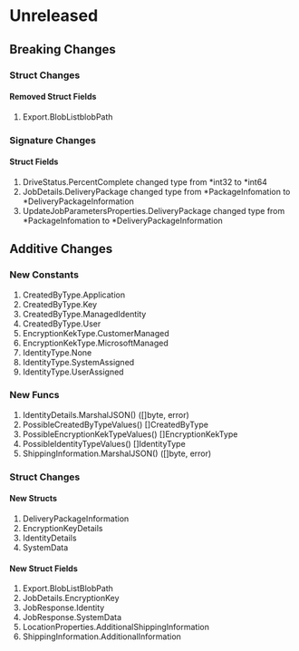 # Unreleased

## Breaking Changes

### Struct Changes

#### Removed Struct Fields

1. Export.BlobListblobPath

### Signature Changes

#### Struct Fields

1. DriveStatus.PercentComplete changed type from *int32 to *int64
1. JobDetails.DeliveryPackage changed type from *PackageInfomation to *DeliveryPackageInformation
1. UpdateJobParametersProperties.DeliveryPackage changed type from *PackageInfomation to *DeliveryPackageInformation

## Additive Changes

### New Constants

1. CreatedByType.Application
1. CreatedByType.Key
1. CreatedByType.ManagedIdentity
1. CreatedByType.User
1. EncryptionKekType.CustomerManaged
1. EncryptionKekType.MicrosoftManaged
1. IdentityType.None
1. IdentityType.SystemAssigned
1. IdentityType.UserAssigned

### New Funcs

1. IdentityDetails.MarshalJSON() ([]byte, error)
1. PossibleCreatedByTypeValues() []CreatedByType
1. PossibleEncryptionKekTypeValues() []EncryptionKekType
1. PossibleIdentityTypeValues() []IdentityType
1. ShippingInformation.MarshalJSON() ([]byte, error)

### Struct Changes

#### New Structs

1. DeliveryPackageInformation
1. EncryptionKeyDetails
1. IdentityDetails
1. SystemData

#### New Struct Fields

1. Export.BlobListBlobPath
1. JobDetails.EncryptionKey
1. JobResponse.Identity
1. JobResponse.SystemData
1. LocationProperties.AdditionalShippingInformation
1. ShippingInformation.AdditionalInformation
